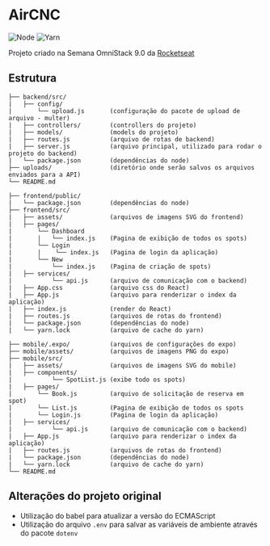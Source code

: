 # AirCNC

![Node](https://img.shields.io/badge/node-13.6.0-green) ![Yarn](https://img.shields.io/badge/yarn-1.21.1-green)

Projeto criado na Semana OmniStack 9.0 da [Rocketseat](https://rocketseat.com.br)


## Estrutura
```
├── backend/src/
|   ├── config/
|       └── upload.js       (configuração do pacote de upload de arquivo - multer)
|   ├── controllers/        (controllers do projeto)
|   ├── models/             (models do projeto)
|   ├── routes.js           (arquivo de rotas de backend)
|   ├── server.js           (arquivo principal, utilizado para rodar o projeto do backend)
|   └── package.json        (dependências do node)
├── uploads/                (diretório onde serão salvos os arquivos enviados para a API)
└── README.md

├── frontend/public/
|   └── package.json        (dependências do node)
├── frontend/src/
|   ├── assets/             (arquivos de imagens SVG do frontend)
|   ├── pages/            
|       └── Dashboard     
|       |   └── index.js    (Pagina de exibição de todos os spots)
|       └── Login     
|       |    └── index.js   (Pagina de login da aplicação)
|       └── New     
|           └── index.js    (Pagina de criação de spots)
|   ├── services/         
|           └── api.js      (arquivo de comunicação com o backend)
|   ├── App.css             (arquivo css do React)
|   ├── App.js              (arquivo para renderizar o index da aplicação)
|   ├── index.js            (render do React)
|   ├── routes.js           (arquivos de rotas do frontend)
|   └── package.json        (dependências do node)
|   └── yarn.lock           (arquivo de cache do yarn)

├── mobile/.expo/           (arquivos de configurações do expo)
├── mobile/assets/          (arquivos de imagens PNG do expo)
├── mobile/src/         
|   ├── assets/             (arquivos de imagens SVG do mobile)
|   ├── components/     
|           └── SpotList.js (exibe todo os spots)
|   ├── pages/            
|       └── Book.js         (arquivo de solicitação de reserva em spot)
|       └── List.js         (Pagina de exibição de todos os spots
|       └── Login.js        (Pagina de login da aplicação)
|   ├── services/         
|           └── api.js      (arquivo de comunicação com o backend)
|   ├── App.js              (arquivo para renderizar o index da aplicação)
|   ├── routes.js           (arquivos de rotas do frontend)
|   └── package.json        (dependências do node)
|   └── yarn.lock           (arquivo de cache do yarn)
└── README.md
```

## Alterações do projeto original
- Utilização do babel para atualizar a versão do ECMAScript
- Utilização do arquivo `.env` para salvar as variáveis de ambiente através do pacote `dotenv`
